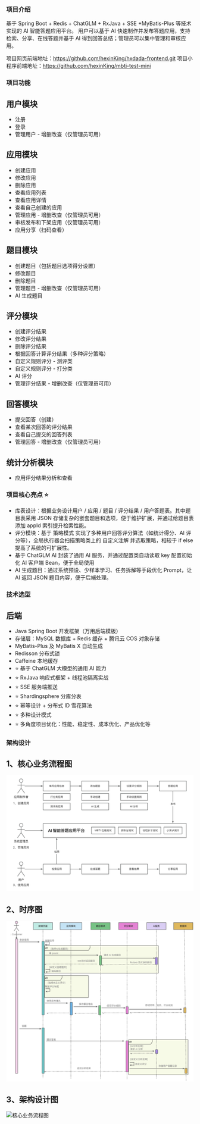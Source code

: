 ### 项目介绍
基于 Spring Boot + Redis + ChatGLM + RxJava + SSE +MyBatis-Plus 等技术实现的 AI 智能答题应用平台。
用户可以基于 AI 快速制作并发布答题应用，支持检索、分享、在线答题并基于 AI 得到回答总结；管理员可以集中管理和审核应用。

项目网页前端地址：https://github.com/hexinKing/hxdada-frontend.git
项目小程序前端地址：https://github.com/hexinKing/mbti-test-mini

### 项目功能

## 用户模块
- 注册
- 登录
- 管理用户 - 增删改查（仅管理员可用）

## 应用模块
- 创建应用
- 修改应用
- 删除应用
- 查看应用列表
- 查看应用详情
- 查看自己创建的应用
- 管理应用 - 增删改查（仅管理员可用）
- 审核发布和下架应用（仅管理员可用）
- 应用分享（扫码查看）

## 题目模块
- 创建题目（包括题目选项得分设置）
- 修改题目
- 删除题目
- 管理题目 - 增删改查（仅管理员可用）
- AI 生成题目

## 评分模块
- 创建评分结果
- 修改评分结果
- 删除评分结果
- 根据回答计算评分结果（多种评分策略）
- 自定义规则评分 - 测评类
- 自定义规则评分 - 打分类
- AI 评分
- 管理评分结果 - 增删改查（仅管理员可用）

## 回答模块
- 提交回答（创建）
- 查看某次回答的评分结果
- 查看自己提交的回答列表
- 管理回答 - 增删改查（仅管理员可用）

## 统计分析模块
- 应用评分结果分析和查看


### 项目核心亮点 ⭐
- 库表设计：根据业务设计用户 / 应用 / 题目 / 评分结果 / 用户答题表。其中题目表采用 JSON 存储复杂的嵌套题目和选项，便于维护扩展，并通过给题目表添加 appId 索引提升检索性能。
- 评分模块：基于 策略模式 实现了多种用户回答评分算法（如统计得分、AI 评分等），全局执行器会扫描策略类上的 自定义注解 并选取策略，相较于 if else 提高了系统的可扩展性。
- 基于 ChatGLM AI 封装了通用 AI 服务，并通过配置类自动读取 key 配置初始化 AI 客户端 Bean，便于全局使用
- AI 生成题目：通过系统预设、少样本学习、任务拆解等手段优化 Prompt，让 AI 返回 JSON 题目内容，便于后端处理。

### 技术选型

## 后端
- Java Spring Boot 开发框架（万用后端模板）
- 存储层：MySQL 数据库 + Redis 缓存 + 腾讯云 COS 对象存储
- MyBatis-Plus 及 MyBatis X 自动生成
- Redisson 分布式锁
- Caffeine 本地缓存
- ⭐️ 基于 ChatGLM 大模型的通用 AI 能力
- ⭐️ RxJava 响应式框架 + 线程池隔离实战
- ⭐️ SSE 服务端推送
- ⭐️ Shardingsphere 分库分表
- ⭐️ 幂等设计 + 分布式 ID 雪花算法
- ⭐️ 多种设计模式
- ⭐️ 多角度项目优化：性能、稳定性、成本优化、产品优化等

### 架构设计

## 1、核心业务流程图
![核心业务流程图](./readmeimages/核心业务流程图.png)

## 2、时序图
![核心业务流程图](./readmeimages/时序图.png)

## 3、架构设计图
![核心业务流程图](./readmeimages/架构设计图.png)